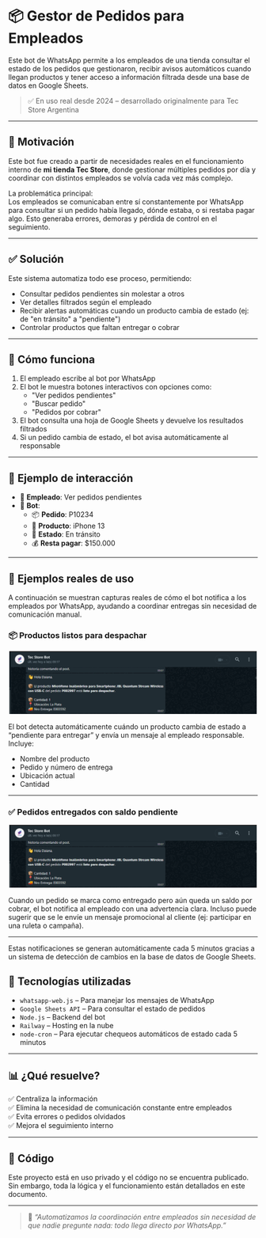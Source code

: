 # 📦 Gestor de Pedidos para Empleados

Este bot de WhatsApp permite a los empleados de una tienda consultar el estado de los pedidos que gestionaron, recibir avisos automáticos cuando llegan productos y tener acceso a información filtrada desde una base de datos en Google Sheets.

> ✅ En uso real desde 2024 – desarrollado originalmente para Tec Store Argentina

---

## 🎯 Motivación

Este bot fue creado a partir de necesidades reales en el funcionamiento interno de **mi tienda Tec Store**, donde gestionar múltiples pedidos por día y coordinar con distintos empleados se volvía cada vez más complejo.

La problemática principal:  
Los empleados se comunicaban entre sí constantemente por WhatsApp para consultar si un pedido había llegado, dónde estaba, o si restaba pagar algo. Esto generaba errores, demoras y pérdida de control en el seguimiento.

---

## ✅ Solución

Este sistema automatiza todo ese proceso, permitiendo:

- Consultar pedidos pendientes sin molestar a otros
- Ver detalles filtrados según el empleado
- Recibir alertas automáticas cuando un producto cambia de estado (ej: de "en tránsito" a "pendiente")
- Controlar productos que faltan entregar o cobrar

---

## 📱 Cómo funciona

1. El empleado escribe al bot por WhatsApp
2. El bot le muestra botones interactivos con opciones como:
   - "Ver pedidos pendientes"
   - "Buscar pedido"
   - "Pedidos por cobrar"
3. El bot consulta una hoja de Google Sheets y devuelve los resultados filtrados
4. Si un pedido cambia de estado, el bot avisa automáticamente al responsable

---

## 💬 Ejemplo de interacción

- 👤 **Empleado**: Ver pedidos pendientes  
- 🤖 **Bot**:  
  - 📦 **Pedido**: P10234  
  - 📱 **Producto**: iPhone 13  
  - 🚚 **Estado**: En tránsito  
  - 💰 **Resta pagar**: $150.000  

---
## 🧪 Ejemplos reales de uso

A continuación se muestran capturas reales de cómo el bot notifica a los empleados por WhatsApp, ayudando a coordinar entregas sin necesidad de comunicación manual.

### 📦 Productos listos para despachar

<p align="center">
  <img src="./imagenes/notificacion-despacho.png" width="500"/>
</p>

El bot detecta automáticamente cuándo un producto cambia de estado a “pendiente para entregar” y envía un mensaje al empleado responsable. Incluye:

- Nombre del producto
- Pedido y número de entrega
- Ubicación actual
- Cantidad

---

### ✅ Pedidos entregados con saldo pendiente

<p align="center">
  <img src="./imagenes/notificacion-despacho.png" width="500"/>
</p>

Cuando un pedido se marca como entregado pero aún queda un saldo por cobrar, el bot notifica al empleado con una advertencia clara. Incluso puede sugerir que se le envíe un mensaje promocional al cliente (ej: participar en una ruleta o campaña).

---

Estas notificaciones se generan automáticamente cada 5 minutos gracias a un sistema de detección de cambios en la base de datos de Google Sheets.

## 🧠 Tecnologías utilizadas

- `whatsapp-web.js` – Para manejar los mensajes de WhatsApp
- `Google Sheets API` – Para consultar el estado de pedidos
- `Node.js` – Backend del bot
- `Railway` – Hosting en la nube
- `node-cron` – Para ejecutar chequeos automáticos de estado cada 5 minutos

---

## 📊 ¿Qué resuelve?

✅ Centraliza la información  
✅ Elimina la necesidad de comunicación constante entre empleados  
✅ Evita errores o pedidos olvidados  
✅ Mejora el seguimiento interno

---

## 🔐 Código

Este proyecto está en uso privado y el código no se encuentra publicado. Sin embargo, toda la lógica y el funcionamiento están detallados en este documento.

---

> 💬 *“Automatizamos la coordinación entre empleados sin necesidad de que nadie pregunte nada: todo llega directo por WhatsApp.”*


